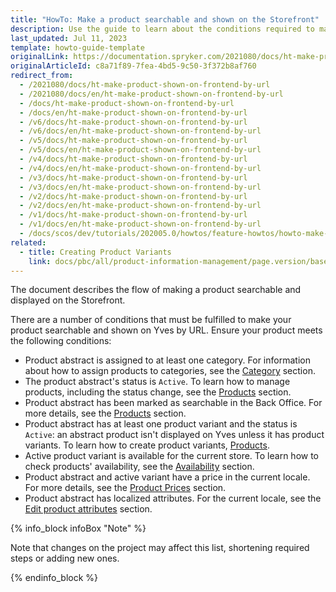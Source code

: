 ```yaml
---
title: "HowTo: Make a product searchable and shown on the Storefront"
description: Use the guide to learn about the conditions required to make a product searchable in the online store.
last_updated: Jul 11, 2023
template: howto-guide-template
originalLink: https://documentation.spryker.com/2021080/docs/ht-make-product-shown-on-frontend-by-url
originalArticleId: c8a71f89-7fea-4bd5-9c50-3f372b8af760
redirect_from:
  - /2021080/docs/ht-make-product-shown-on-frontend-by-url
  - /2021080/docs/en/ht-make-product-shown-on-frontend-by-url
  - /docs/ht-make-product-shown-on-frontend-by-url
  - /docs/en/ht-make-product-shown-on-frontend-by-url
  - /v6/docs/ht-make-product-shown-on-frontend-by-url
  - /v6/docs/en/ht-make-product-shown-on-frontend-by-url
  - /v5/docs/ht-make-product-shown-on-frontend-by-url
  - /v5/docs/en/ht-make-product-shown-on-frontend-by-url
  - /v4/docs/ht-make-product-shown-on-frontend-by-url
  - /v4/docs/en/ht-make-product-shown-on-frontend-by-url
  - /v3/docs/ht-make-product-shown-on-frontend-by-url
  - /v3/docs/en/ht-make-product-shown-on-frontend-by-url
  - /v2/docs/ht-make-product-shown-on-frontend-by-url
  - /v2/docs/en/ht-make-product-shown-on-frontend-by-url
  - /v1/docs/ht-make-product-shown-on-frontend-by-url
  - /v1/docs/en/ht-make-product-shown-on-frontend-by-url
  - /docs/scos/dev/tutorials/202005.0/howtos/feature-howtos/howto-make-a-product-searchable-and-shown-on-the-storefront.html
related:
  - title: Creating Product Variants
    link: docs/pbc/all/product-information-management/page.version/base-shop/manage-in-the-back-office/products/manage-product-variants/create-product-variants.html
---
```


The document describes the flow of making a product searchable and displayed on the Storefront.

There are a number of conditions that must be fulfilled to make your product searchable and shown on Yves by URL. Ensure your product meets the following conditions:

* Product abstract is assigned to at least one category. For information about how to assign products to categories, see the [Category](/docs/pbc/all/product-information-management/{{page.version}}/base-shop/manage-in-the-back-office/categories/assign-products-to-categories.html) section.
* The product abstract's status is `Active`. To learn how to manage products, including the status change, see the [Products](/docs/pbc/all/product-information-management/{{page.version}}/base-shop/manage-in-the-back-office/products/manage-products.html#activating-products) section.
* Product abstract has been marked as searchable in the Back Office. For more details, see the [Products](/docs/pbc/all/product-information-management/{{page.version}}/base-shop/manage-in-the-back-office/products/manage-product-variants/create-product-variants.html) section.
* Product abstract has at least one product variant and the status is `Active`: an abstract product isn't displayed on Yves unless it has product variants. To learn how to create product variants, [Products](/docs/pbc/all/product-information-management/{{page.version}}/base-shop/manage-in-the-back-office/products/manage-product-variants/create-product-variants.html).
* Active product variant is available for the current store. To learn how to check products' availability, see the [Availability](/docs/pbc/all/warehouse-management-system/{{page.version}}/base-shop/manage-in-the-back-office/check-availability-of-products.html) section.
* Product abstract and active variant have a price in the current locale. For more details, see the [Product Prices](/docs/pbc/all/price-management/{{page.version}}/base-shop/prices-feature-overview/prices-feature-overview.html) section.
* Product abstract has localized attributes. For the current locale, see the [Edit product attributes](/docs/pbc/all/product-information-management/{{page.version}}/base-shop/manage-in-the-back-office/attributes/edit-product-attributes.html) section.

{% info_block infoBox "Note" %}

Note that changes on the project may affect this list, shortening required steps or adding new ones.

{% endinfo_block %}
